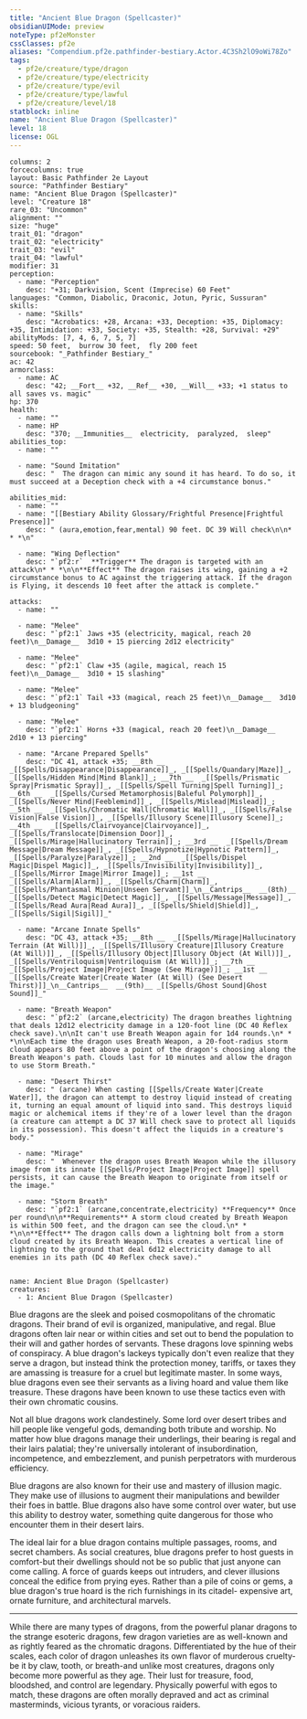 ```yaml
---
title: "Ancient Blue Dragon (Spellcaster)"
obsidianUIMode: preview
noteType: pf2eMonster
cssClasses: pf2e
aliases: "Compendium.pf2e.pathfinder-bestiary.Actor.4C3Sh2lO9oWi78Zo" 
tags:
  - pf2e/creature/type/dragon
  - pf2e/creature/type/electricity
  - pf2e/creature/type/evil
  - pf2e/creature/type/lawful
  - pf2e/creature/level/18
statblock: inline
name: "Ancient Blue Dragon (Spellcaster)"
level: 18
license: OGL
---
```


```statblock
columns: 2
forcecolumns: true
layout: Basic Pathfinder 2e Layout
source: "Pathfinder Bestiary"
name: "Ancient Blue Dragon (Spellcaster)"
level: "Creature 18"
rare_03: "Uncommon"
alignment: ""
size: "huge"
trait_01: "dragon"
trait_02: "electricity"
trait_03: "evil"
trait_04: "lawful"
modifier: 31
perception:
  - name: "Perception"
    desc: "+31; Darkvision, Scent (Imprecise) 60 Feet"
languages: "Common, Diabolic, Draconic, Jotun, Pyric, Sussuran"
skills:
  - name: "Skills"
    desc: "Acrobatics: +28, Arcana: +33, Deception: +35, Diplomacy: +35, Intimidation: +33, Society: +35, Stealth: +28, Survival: +29"
abilityMods: [7, 4, 6, 7, 5, 7]
speed: 50 feet,  burrow 30 feet,  fly 200 feet
sourcebook: "_Pathfinder Bestiary_"
ac: 42
armorclass:
  - name: AC
    desc: "42; __Fort__ +32, __Ref__ +30, __Will__ +33; +1 status to all saves vs. magic"
hp: 370
health:
  - name: ""
  - name: HP
    desc: "370; __Immunities__  electricity,  paralyzed,  sleep"
abilities_top:
  - name: ""

  - name: "Sound Imitation"
    desc: "  The dragon can mimic any sound it has heard. To do so, it must succeed at a Deception check with a +4 circumstance bonus."

abilities_mid:
  - name: ""
  - name: "[[Bestiary Ability Glossary/Frightful Presence|Frightful Presence]]"
    desc: " (aura,emotion,fear,mental) 90 feet. DC 39 Will check\n\n* * *\n"

  - name: "Wing Deflection"
    desc: "`pf2:r`  **Trigger** The dragon is targeted with an attack\n* * *\n\n**Effect** The dragon raises its wing, gaining a +2 circumstance bonus to AC against the triggering attack. If the dragon is Flying, it descends 10 feet after the attack is complete."

attacks:
  - name: ""

  - name: "Melee"
    desc: "`pf2:1` Jaws +35 (electricity, magical, reach 20 feet)\n__Damage__  3d10 + 15 piercing 2d12 electricity"

  - name: "Melee"
    desc: "`pf2:1` Claw +35 (agile, magical, reach 15 feet)\n__Damage__  3d10 + 15 slashing"

  - name: "Melee"
    desc: "`pf2:1` Tail +33 (magical, reach 25 feet)\n__Damage__  3d10 + 13 bludgeoning"

  - name: "Melee"
    desc: "`pf2:1` Horns +33 (magical, reach 20 feet)\n__Damage__  2d10 + 13 piercing"

  - name: "Arcane Prepared Spells"
    desc: "DC 41, attack +35; __8th __  _[[Spells/Disappearance|Disappearance]]_, _[[Spells/Quandary|Maze]]_, _[[Spells/Hidden Mind|Mind Blank]]_; __7th __  _[[Spells/Prismatic Spray|Prismatic Spray]]_, _[[Spells/Spell Turning|Spell Turning]]_; __6th __  _[[Spells/Cursed Metamorphosis|Baleful Polymorph]]_, _[[Spells/Never Mind|Feeblemind]]_, _[[Spells/Mislead|Mislead]]_; __5th __  _[[Spells/Chromatic Wall|Chromatic Wall]]_, _[[Spells/False Vision|False Vision]]_, _[[Spells/Illusory Scene|Illusory Scene]]_; __4th __  _[[Spells/Clairvoyance|Clairvoyance]]_, _[[Spells/Translocate|Dimension Door]]_, _[[Spells/Mirage|Hallucinatory Terrain]]_; __3rd __  _[[Spells/Dream Message|Dream Message]]_, _[[Spells/Hypnotize|Hypnotic Pattern]]_, _[[Spells/Paralyze|Paralyze]]_; __2nd __  _[[Spells/Dispel Magic|Dispel Magic]]_, _[[Spells/Invisibility|Invisibility]]_, _[[Spells/Mirror Image|Mirror Image]]_; __1st __  _[[Spells/Alarm|Alarm]]_, _[[Spells/Charm|Charm]]_, _[[Spells/Phantasmal Minion|Unseen Servant]]_\n__Cantrips__  __(8th)__ _[[Spells/Detect Magic|Detect Magic]]_, _[[Spells/Message|Message]]_, _[[Spells/Read Aura|Read Aura]]_, _[[Spells/Shield|Shield]]_, _[[Spells/Sigil|Sigil]]_"

  - name: "Arcane Innate Spells"
    desc: "DC 43, attack +35; __8th __  _[[Spells/Mirage|Hallucinatory Terrain (At Will)]]_, _[[Spells/Illusory Creature|Illusory Creature (At Will)]]_, _[[Spells/Illusory Object|Illusory Object (At Will)]]_, _[[Spells/Ventriloquism|Ventriloquism (At Will)]]_; __7th __  _[[Spells/Project Image|Project Image (See Mirage)]]_; __1st __  _[[Spells/Create Water|Create Water (At Will) (See Desert Thirst)]]_\n__Cantrips__  __(9th)__ _[[Spells/Ghost Sound|Ghost Sound]]_"

  - name: "Breath Weapon"
    desc: "`pf2:2` (arcane,electricity) The dragon breathes lightning that deals 12d12 electricity damage in a 120-foot line (DC 40 Reflex check save).\n\nIt can't use Breath Weapon again for 1d4 rounds.\n* * *\n\nEach time the dragon uses Breath Weapon, a 20-foot-radius storm cloud appears 80 feet above a point of the dragon's choosing along the Breath Weapon's path. Clouds last for 10 minutes and allow the dragon to use Storm Breath."

  - name: "Desert Thirst"
    desc: " (arcane) When casting [[Spells/Create Water|Create Water]], the dragon can attempt to destroy liquid instead of creating it, turning an equal amount of liquid into sand. This destroys liquid magic or alchemical items if they're of a lower level than the dragon (a creature can attempt a DC 37 Will check save to protect all liquids in its possession). This doesn't affect the liquids in a creature's body."

  - name: "Mirage"
    desc: "  Whenever the dragon uses Breath Weapon while the illusory image from its innate [[Spells/Project Image|Project Image]] spell persists, it can cause the Breath Weapon to originate from itself or the image."

  - name: "Storm Breath"
    desc: "`pf2:1` (arcane,concentrate,electricity) **Frequency** Once per round\n\n**Requirements** A storm cloud created by Breath Weapon is within 500 feet, and the dragon can see the cloud.\n* * *\n\n**Effect** The dragon calls down a lightning bolt from a storm cloud created by its Breath Weapon. This creates a vertical line of lightning to the ground that deal 6d12 electricity damage to all enemies in its path (DC 40 Reflex check save)."
 
```

```encounter-table
name: Ancient Blue Dragon (Spellcaster)
creatures:
  - 1: Ancient Blue Dragon (Spellcaster)
```



Blue dragons are the sleek and poised cosmopolitans of the chromatic dragons. Their brand of evil is organized, manipulative, and regal. Blue dragons often lair near or within cities and set out to bend the population to their will and gather hordes of servants. These dragons love spinning webs of conspiracy. A blue dragon's lackeys typically don't even realize that they serve a dragon, but instead think the protection money, tariffs, or taxes they are amassing is treasure for a cruel but legitimate master. In some ways, blue dragons even see their servants as a living hoard and value them like treasure. These dragons have been known to use these tactics even with their own chromatic cousins.

Not all blue dragons work clandestinely. Some lord over desert tribes and hill people like vengeful gods, demanding both tribute and worship. No matter how blue dragons manage their underlings, their bearing is regal and their lairs palatial; they're universally intolerant of insubordination, incompetence, and embezzlement, and punish perpetrators with murderous efficiency.

Blue dragons are also known for their use and mastery of illusion magic. They make use of illusions to augment their manipulations and bewilder their foes in battle. Blue dragons also have some control over water, but use this ability to destroy water, something quite dangerous for those who encounter them in their desert lairs.

The ideal lair for a blue dragon contains multiple passages, rooms, and secret chambers. As social creatures, blue dragons prefer to host guests in comfort-but their dwellings should not be so public that just anyone can come calling. A force of guards keeps out intruders, and clever illusions conceal the edifice from prying eyes. Rather than a pile of coins or gems, a blue dragon's true hoard is the rich furnishings in its citadel- expensive art, ornate furniture, and architectural marvels.

* * *

While there are many types of dragons, from the powerful planar dragons to the strange esoteric dragons, few dragon varieties are as well-known and as rightly feared as the chromatic dragons. Differentiated by the hue of their scales, each color of dragon unleashes its own flavor of murderous cruelty-be it by claw, tooth, or breath-and unlike most creatures, dragons only become more powerful as they age. Their lust for treasure, food, bloodshed, and control are legendary. Physically powerful with egos to match, these dragons are often morally depraved and act as criminal masterminds, vicious tyrants, or voracious raiders.
